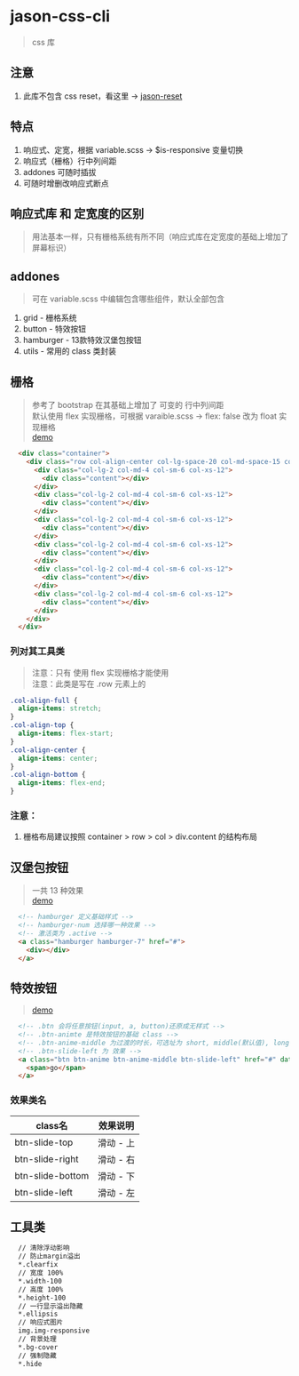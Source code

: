 # jason-css-cli
> css 库

## 注意
1. 此库不包含 css reset，看这里 -> [jason-reset](https://github.com/q-jason/jason-reset)

## 特点
1. 响应式、定宽，根据 variable.scss -> $is-responsive 变量切换
2. 响应式（栅格）行中列间距
3. addones 可随时插拔
4. 可随时增删改响应式断点

## 响应式库 和 定宽度的区别
> 用法基本一样，只有栅格系统有所不同（响应式库在定宽度的基础上增加了屏幕标识）

## addones
> 可在 variable.scss 中编辑包含哪些组件，默认全部包含
1. grid - 栅格系统
2. button - 特效按钮
3. hamburger - 13款特效汉堡包按钮
4. utils - 常用的 class 类封装

## 栅格
> 参考了 bootstrap 在其基础上增加了 可变的 行中列间距 <br/>
> 默认使用 flex 实现栅格，可根据 varaible.scss -> flex: false 改为 float 实现栅格 <br/>
> [demo](https://q-jason.github.io/jason-css-lib/grid.html) <br/>

```html
  <div class="container">
    <div class="row col-align-center col-lg-space-20 col-md-space-15 col-sm-space-10">
      <div class="col-lg-2 col-md-4 col-sm-6 col-xs-12">
        <div class="content"></div>
      </div>
      <div class="col-lg-2 col-md-4 col-sm-6 col-xs-12">
        <div class="content"></div>
      </div>
      <div class="col-lg-2 col-md-4 col-sm-6 col-xs-12">
        <div class="content"></div>
      </div>
      <div class="col-lg-2 col-md-4 col-sm-6 col-xs-12">
        <div class="content"></div>
      </div>
      <div class="col-lg-2 col-md-4 col-sm-6 col-xs-12">
        <div class="content"></div>
      </div>
      <div class="col-lg-2 col-md-4 col-sm-6 col-xs-12">
        <div class="content"></div>
      </div>
    </div>
  </div>
```

### 列对其工具类
> 注意：只有 使用 flex 实现栅格才能使用 <br/>
> 注意：此类是写在 .row 元素上的 <br/>
```css
.col-align-full {
  align-items: stretch;
}
.col-align-top {
  align-items: flex-start;
}
.col-align-center {
  align-items: center;
}
.col-align-bottom {
  align-items: flex-end;
}
```

### 注意：
1. 栅格布局建议按照 container > row > col > div.content 的结构布局

## 汉堡包按钮
> 一共 13 种效果 <br/>
> [demo](https://q-jason.github.io/jason-css-lib/hamburger.html)

``` html
  <!-- hamburger 定义基础样式 -->
  <!-- hamburger-num 选择哪一种效果 -->
  <!-- 激活类为 .active -->
  <a class="hamburger hamburger-7" href="#">
    <div></div>
  </a>
```

## 特效按钮
> [demo](https://q-jason.github.io/jason-css-lib/button.html)

```html
  <!-- .btn 会将任意按钮(input, a, button)还原成无样式 -->
  <!-- .btn-animte 是特效按钮的基础 class -->
  <!-- .btn-anime-middle 为过渡的时长，可选址为 short, middle(默认值), long -->
  <!-- .btn-slide-left 为 效果 -->
  <a class="btn btn-anime btn-anime-middle btn-slide-left" href="#" data-text="go">
    <span>go</span>
  </a>
```

### 效果类名

|class名         |效果说明 |
|----------------|--------|
|btn-slide-top   |滑动 - 上|
|btn-slide-right |滑动 - 右|
|btn-slide-bottom|滑动 - 下|
|btn-slide-left  |滑动 - 左|

## 工具类
```html
  // 清除浮动影响
  // 防止margin溢出
  *.clearfix
  // 宽度 100%
  *.width-100
  // 高度 100%
  *.height-100
  // 一行显示溢出隐藏
  *.ellipsis
  // 响应式图片
  img.img-responsive
  // 背景处理
  *.bg-cover
  // 强制隐藏
  *.hide
```
